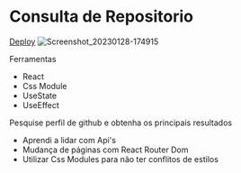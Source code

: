 # Consulta de Repositorio

[Deploy](https://petersonihmes.github.io/consulta-gh/)
![Screenshot_20230128-174915](https://user-images.githubusercontent.com/118133517/215290582-161f91b4-bd60-4e9c-9a0c-4247ed7f3ae9.png)

 Ferramentas
- React
- Css Module
- UseState
- UseEffect

 Pesquise perfil de github e obtenha
 os principais resultados

 - Aprendi a lidar com Api's 
 - Mudança de páginas com React Router Dom
 - Utilizar Css Modules para não ter conflitos de estilos 
